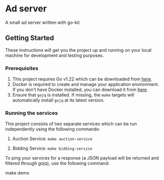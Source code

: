 # Ad server

A small ad server written with go-kit

## Getting Started

These instructions will get you the project up and running on your local machine for development and testing purposes.

### Prerequisites

1. This project requires Go v1.22 which can be downloaded from [here](https://golang.org/dl/).
2. Docker is required to create and manage your application environment. If you don't have Docker installed, you can download it from [here](https://docs.docker.com/engine/install/).
3. Ensure that `gojq` is installed. If missing, the `make` targets will automatically install `gojq` at its latest version.

### Running the services

This project consists of two separate services which can be run independently using the following commands:

1. Auction Service:
   ```make auction-service```

2. Bidding Service:
   ```make bidding-service```

To ping your services for a response (a JSON payload will be returned and filtered through gojq), use the following command:

make demo